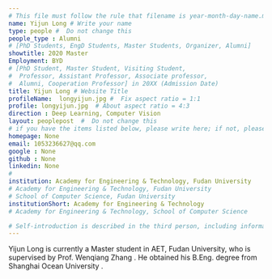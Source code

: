```yaml
---
# This file must follow the rule that filename is year-month-day-name.md .
name: Yijun Long # Write your name
type: people #  Do not change this
people_type : Alumni
# [PhD Students, EngD Students, Master Students, Organizer, Alumni]
showtitle: 2020 Master
Employment: BYD
# [PhD Student, Master Student, Visiting Student,
#  Professor, Assistant Professor, Associate professor,
#  Alumni, Cooperation Professor] in 20XX (Admission Date)
title: Yijun Long # Website Title
profileName:  longyijun.jpg #  Fix aspect ratio = 1:1
profile: longyijun.jpg  # About aspect ratio = 4:3
direction : Deep Learning, Computer Vision
layout: peoplepost  #  Do not change this
# if you have the items listed below, please write here; if not, please write None.
homepage: None
email: 1053236627@qq.com
google : None
github : None
linkedin: None
# 
institution: Academy for Engineering & Technology, Fudan University
# Academy for Engineering & Technology, Fudan University
# School of Computer Science, Fudan University
institutionShort: Academy for Engineering & Technology
# Academy for Engineering & Technology, School of Computer Science

# Self-introduction is described in the third person, including information such as educational experience(B/M/P), graduation career development 
---
```


Yijun Long   is currently a Master student in AET, Fudan University, who is supervised by Prof. Wenqiang Zhang . He obtained his B.Eng. degree from Shanghai Ocean University . 

 

